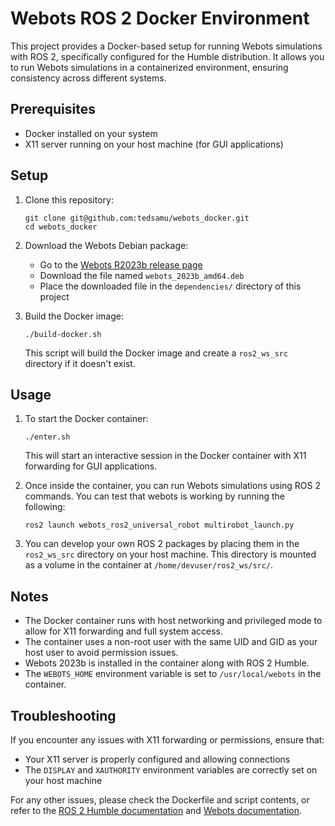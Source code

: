 # Webots ROS 2 Docker Environment

This project provides a Docker-based setup for running Webots simulations with ROS 2, specifically configured for the Humble distribution. It allows you to run Webots simulations in a containerized environment, ensuring consistency across different systems.

## Prerequisites

- Docker installed on your system
- X11 server running on your host machine (for GUI applications)

## Setup

1. Clone this repository:
   ```
   git clone git@github.com:tedsamu/webots_docker.git
   cd webots_docker
   ```

2. Download the Webots Debian package:
   - Go to the [Webots R2023b release page](https://github.com/cyberbotics/webots/releases/tag/R2023b)
   - Download the file named `webots_2023b_amd64.deb`
   - Place the downloaded file in the `dependencies/` directory of this project

3. Build the Docker image:
   ```
   ./build-docker.sh
   ```
   This script will build the Docker image and create a `ros2_ws_src` directory if it doesn't exist.

## Usage

1. To start the Docker container:
   ```
   ./enter.sh
   ```
   This will start an interactive session in the Docker container with X11 forwarding for GUI applications.

2. Once inside the container, you can run Webots simulations using ROS 2 commands. You can test that webots is working by running the following:
     ```
     ros2 launch webots_ros2_universal_robot multirobot_launch.py
     ```

3. You can develop your own ROS 2 packages by placing them in the `ros2_ws_src` directory on your host machine. This directory is mounted as a volume in the container at `/home/devuser/ros2_ws/src/`.

## Notes

- The Docker container runs with host networking and privileged mode to allow for X11 forwarding and full system access.
- The container uses a non-root user with the same UID and GID as your host user to avoid permission issues.
- Webots 2023b is installed in the container along with ROS 2 Humble.
- The `WEBOTS_HOME` environment variable is set to `/usr/local/webots` in the container.

## Troubleshooting

If you encounter any issues with X11 forwarding or permissions, ensure that:
- Your X11 server is properly configured and allowing connections
- The `DISPLAY` and `XAUTHORITY` environment variables are correctly set on your host machine

For any other issues, please check the Dockerfile and script contents, or refer to the [ROS 2 Humble documentation](https://docs.ros.org/en/humble/) and [Webots documentation](https://cyberbotics.com/doc/guide/index).